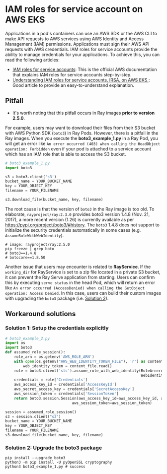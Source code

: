 # IAM roles for service account on AWS EKS

Applications in a pod's containers can use an AWS SDK or the AWS CLI to make API requests to AWS services using AWS Identity and Access Management (IAM) permissions. Applications must sign their AWS API requests with AWS credentials. IAM roles for service accounts provide the ability to manage credentials for your applications. To achieve this, you can read the following articles:

* [IAM roles for service accounts](https://docs.aws.amazon.com/eks/latest/userguide/iam-roles-for-service-accounts.html): This is the official AWS documentation that explains IAM roles for service accounts step-by-step.
* [Understanding IAM roles for service accounts, IRSA, on AWS EKS.](https://medium.com/@ankit.wal/the-how-of-iam-roles-for-service-accounts-irsa-on-aws-eks-3d76badb8942): Good article to provide an easy-to-understand explanation.

## Pitfall

* It's worth noting that this pitfall occurs in Ray images **prior to version 2.5.0**.

For example, users may want to download their files from their S3 bucket with AWS Python SDK (`boto3`) in Ray Pods. However, there is a pitfall in the Ray images. When you execute the **boto3_example_1.py** in a Ray Pod, you will get an error like `An error occurred (403) when calling the HeadObject operation: Forbidden` even if your pod is attached to a service account which has an IAM role that is able to access the S3 bucket.

```python
# boto3_example_1.py
import boto3

s3 = boto3.client('s3')
bucket_name = YOUR_BUCKET_NAME
key = YOUR_OBJECT_KEY
filename = YOUR_FILENAME

s3.download_file(bucket_name, key, filename)
```

The root cause is that the version of `boto3` in the Ray image is too old. To elaborate, `rayproject/ray:2.3.0` provides boto3 version 1.4.8 (Nov. 21, 2017),
a more recent version (1.26) is currently available as per https://pypi.org/project/boto3/#history. The `boto3` 1.4.8 does not support to initialize the security credentials automatically in some cases (e.g. `AssumeRoleWithWebIdentity`).

```shell
# image: rayproject/ray:2.5.0
pip freeze | grep boto
# boto3==1.4.8
# botocore==1.8.50
```

Another issue that users may encounter is related to **RayService**.
If the `working_dir` for RayService is set to a zip file located in a private S3 bucket, it can prevent the Ray Serve application from starting. Users can confirm this by executing `serve status` in the head Pod, which will return an error like `An error occurred (AccessDenied) when calling the GetObject operation: Access Denied`. In this case, users can build their custom images with upgrading the `boto3` package (i.e. [Solution 2](#solution-2-upgrade-the-boto3-package)).

## Workaround solutions
### Solution 1: Setup the credentials explicitly
```python
# boto3_example_2.py
import os
import boto3
def assumed_role_session():
    role_arn = os.getenv('AWS_ROLE_ARN')
    with open(os.getenv("AWS_WEB_IDENTITY_TOKEN_FILE"), 'r') as content_file:
        web_identity_token = content_file.read()
    role = boto3.client('sts').assume_role_with_web_identity(RoleArn=role_arn, RoleSessionName='assume-role',
                                                             WebIdentityToken=web_identity_token)
    credentials = role['Credentials']
    aws_access_key_id = credentials['AccessKeyId']
    aws_secret_access_key = credentials['SecretAccessKey']
    aws_session_token = credentials['SessionToken']
    return boto3.session.Session(aws_access_key_id=aws_access_key_id, aws_secret_access_key=aws_secret_access_key,
                              aws_session_token=aws_session_token)

session = assumed_role_session()
s3 = session.client("s3")
bucket_name = YOUR_BUCKET_NAME
key = YOUR_OBJECT_KEY
filename = YOUR_FILENAME
s3.download_file(bucket_name, key, filename)
```

### Solution 2: Upgrade the boto3 package
```shell
pip install --upgrade boto3
python3 -m pip install -U pyOpenSSL cryptography
python3 boto3_example_1.py # success
```
